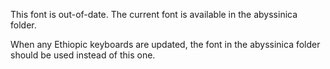 This font is out-of-date. The current font is available in the abyssinica folder. 

When any Ethiopic keyboards are updated, the font in the abyssinica folder should be used instead of this one.
